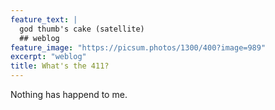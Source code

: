 ```yaml
---
feature_text: | 
  god thumb's cake (satellite)
  ## weblog
feature_image: "https://picsum.photos/1300/400?image=989"
excerpt: "weblog"
title: What's the 411?
---
```


Nothing has happend to me.


